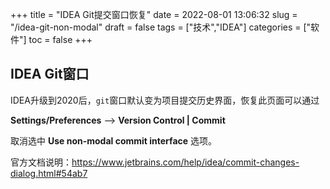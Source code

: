 +++
title = "IDEA Git提交窗口恢复"
date = 2022-08-01 13:06:32
slug = "/idea-git-non-modal"
draft = false
tags = ["技术","IDEA"]
categories = ["软件"]
toc = false
+++


## IDEA Git窗口

IDEA升级到2020后，`git`窗口默认变为项目提交历史界面，恢复此页面可以通过

 **Settings/Preferences** —> **Version Control | Commit**

取消选中 **Use non-modal commit interface** 选项。

官方文档说明：https://www.jetbrains.com/help/idea/commit-changes-dialog.html#54ab7


